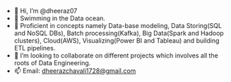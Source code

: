 - 👋 Hi, I’m @dheeraz07
- 👀 Swimming in the Data ocean.
- 🌱 Proficient in concepts namely Data-base modeling, 
                             Data Storing(SQL and NoSQL DBs), 
                             Batch processing(Kafka),
                             Big Data(Spark and Hadoop clusters),
                             Cloud(AWS), 
                             Visualizing(Power BI and Tableau) and 
                             building ETL pipelines. 
- 💞️ I’m looking to collaborate on different projects which involves all the roots of Data Engineering.
- 📫 Email: dheerazchavali1728@gmail.com


<!---
dheeraz07/dheeraz07 is a ✨ special ✨ repository because its `README.md` (this file) appears on your GitHub profile.
You can click the Preview link to take a look at your changes.
--->
